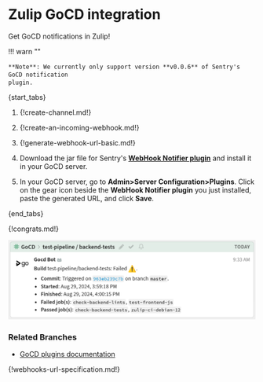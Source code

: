 # Zulip GoCD integration

Get GoCD notifications in Zulip!

!!! warn ""

    **Note**: We currently only support version **v0.0.6** of Sentry's GoCD notification
    plugin.

{start_tabs}

1. {!create-channel.md!}

1. {!create-an-incoming-webhook.md!}

1. {!generate-webhook-url-basic.md!}

1. Download the jar file for Sentry's [**WebHook Notifier plugin**][gocd-webhook-link]
   and install it in your GoCD server.

1. In your GoCD server, go to **Admin>Server Configuration>Plugins**. Click
   on the gear icon beside the **WebHook Notifier plugin** you just installed,
   paste the generated URL, and click **Save**.

{end_tabs}

{!congrats.md!}

![](/static/images/integrations/gocd/001.png)

### Related Branches

- [GoCD plugins documentation][gocd-plugins-doc-link]

{!webhooks-url-specification.md!}

[gocd-webhook-link]: https://github.com/getsentry/gocd-webhook-notification-plugin/releases/tag/v0.0.6

[gocd-plugins-doc-link]: https://docs.gocd.org/current/extension_points/plugin_user_guide.html#installing-and-uninstalling-of-plugins

